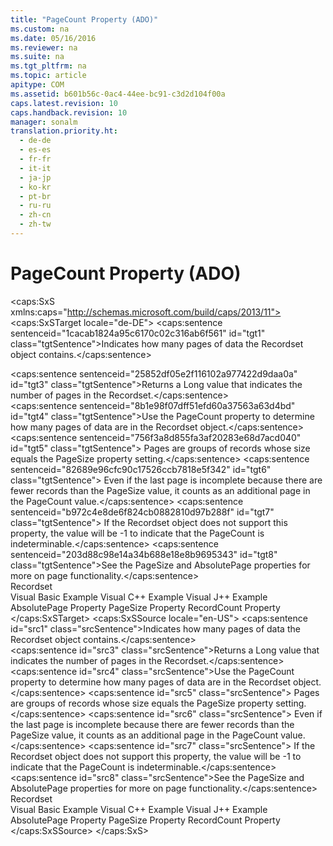 ```yaml
---
title: "PageCount Property (ADO)"
ms.custom: na
ms.date: 05/16/2016
ms.reviewer: na
ms.suite: na
ms.tgt_pltfrm: na
ms.topic: article
apitype: COM
ms.assetid: b601b56c-0ac4-44ee-bc91-c3d2d104f00a
caps.latest.revision: 10
caps.handback.revision: 10
manager: sonalm
translation.priority.ht: 
  - de-de
  - es-es
  - fr-fr
  - it-it
  - ja-jp
  - ko-kr
  - pt-br
  - ru-ru
  - zh-cn
  - zh-tw
---
```

# PageCount Property (ADO)
<?xml version="1.0" encoding="utf-8"?>
<caps:SxS xmlns:caps="http://schemas.microsoft.com/build/caps/2013/11">
  <caps:SxSTarget locale="de-DE">
    <developerReferenceWithoutSyntaxDocument xsi:schemaLocation="http://ddue.schemas.microsoft.com/authoring/2003/5 http://dduestorage.blob.core.windows.net/ddueschema/developer.xsd" xmlns="http://ddue.schemas.microsoft.com/authoring/2003/5" xmlns:xlink="http://www.w3.org/1999/xlink" xmlns:xsi="http://www.w3.org/2001/XMLSchema-instance">
      <introduction>
        <para>
          <caps:sentence sentenceid="1cacab1824a95c6170c02c316ab6f561" id="tgt1" class="tgtSentence">Indicates how many pages of data the <legacyLink xlink:href="ede1415f-c3df-4cc5-a05b-2576b2b84b60">Recordset</legacyLink> object contains.</caps:sentence>
        </para>
      </introduction>
      <section>
        <title>
          <caps:sentence sentenceid="217e604856b0d798bf936945129e8393" id="tgt2" class="tgtSentence">Return Value</caps:sentence>
        </title>
        <content>
          <para>
            <caps:sentence sentenceid="25852df05e2f116102a977422d9daa0a" id="tgt3" class="tgtSentence">Returns a <languageKeyword>Long</languageKeyword> value that indicates the number of pages in the <legacyBold>Recordset</legacyBold>.</caps:sentence>
          </para>
        </content>
      </section>
      <languageReferenceRemarks>
        <content>
          <para>
            <caps:sentence sentenceid="8b1e98f07dff51efd60a37563a63d4bd" id="tgt4" class="tgtSentence">Use the <legacyBold>PageCount</legacyBold> property to determine how many pages of data are in the <legacyBold>Recordset</legacyBold> object.</caps:sentence>
            <caps:sentence sentenceid="756f3a8d855fa3af20283e68d7acd040" id="tgt5" class="tgtSentence">
              <legacyItalic>Pages</legacyItalic> are groups of records whose size equals the <legacyLink xlink:href="e57930a6-46c4-4a17-a3b6-f79e94d5c9c7">PageSize</legacyLink> property setting.</caps:sentence>
            <caps:sentence sentenceid="82689e96cfc90c17526ccb7818e5f342" id="tgt6" class="tgtSentence"> Even if the last page is incomplete because there are fewer records than the <legacyBold>PageSize</legacyBold> value, it counts as an additional page in the <legacyBold>PageCount</legacyBold> value.</caps:sentence>
            <caps:sentence sentenceid="b972c4e8de6f824cb0882810d97b288f" id="tgt7" class="tgtSentence"> If the <legacyBold>Recordset</legacyBold> object does not support this property, the value will be -1 to indicate that the <legacyBold>PageCount</legacyBold> is indeterminable.</caps:sentence>
          </para>
          <para>
            <caps:sentence sentenceid="203d88c98e14a34b688e18e8b9695343" id="tgt8" class="tgtSentence">See the <legacyBold>PageSize</legacyBold> and <legacyLink xlink:href="ddb58a35-ec3a-423c-a504-3c65e62c23d4">AbsolutePage</legacyLink> properties for more on page functionality.</caps:sentence>
          </para>
        </content>
      </languageReferenceRemarks>
      <section>
        <title>
          <caps:sentence sentenceid="2f342d3be839cc5b67ae0de7d404b8e6" id="tgt9" class="tgtSentence">Applies To</caps:sentence>
        </title>
        <content>
          <para>
            <link xlink:href="ede1415f-c3df-4cc5-a05b-2576b2b84b60">Recordset</link>
          </para>
        </content>
      </section>
      <relatedTopics>
        <link xlink:href="5aaada64-5115-4adc-8668-827348f32566">Visual Basic Example</link>
        <link xlink:href="38ca4e1b-c109-4fba-b590-bdd6994f770e">Visual C++ Example</link>
        <link xlink:href="05f9f20e-0697-46bf-b004-76d7fc2e5d52">Visual J++ Example</link>
        <link xlink:href="ddb58a35-ec3a-423c-a504-3c65e62c23d4">AbsolutePage Property</link>
        <link xlink:href="e57930a6-46c4-4a17-a3b6-f79e94d5c9c7">PageSize Property</link>
        <link xlink:href="834f0121-394a-44d4-ad7d-999b43a6fe63">RecordCount Property</link>
      </relatedTopics>
    </developerReferenceWithoutSyntaxDocument>
  </caps:SxSTarget>
  <caps:SxSSource locale="en-US">
    <developerReferenceWithoutSyntaxDocument xsi:schemaLocation="http://ddue.schemas.microsoft.com/authoring/2003/5 http://dduestorage.blob.core.windows.net/ddueschema/developer.xsd" xmlns="http://ddue.schemas.microsoft.com/authoring/2003/5" xmlns:xlink="http://www.w3.org/1999/xlink" xmlns:xsi="http://www.w3.org/2001/XMLSchema-instance">
      <introduction>
        <para>
          <caps:sentence id="src1" class="srcSentence">Indicates how many pages of data the <legacyLink xlink:href="ede1415f-c3df-4cc5-a05b-2576b2b84b60">Recordset</legacyLink> object contains.</caps:sentence>
        </para>
      </introduction>
      <section>
        <title>
          <caps:sentence id="src2" class="srcSentence">Return Value</caps:sentence>
        </title>
        <content>
          <para>
            <caps:sentence id="src3" class="srcSentence">Returns a <languageKeyword>Long</languageKeyword> value that indicates the number of pages in the <legacyBold>Recordset</legacyBold>.</caps:sentence>
          </para>
        </content>
      </section>
      <languageReferenceRemarks>
        <content>
          <para>
            <caps:sentence id="src4" class="srcSentence">Use the <legacyBold>PageCount</legacyBold> property to determine how many pages of data are in the <legacyBold>Recordset</legacyBold> object.</caps:sentence>
            <caps:sentence id="src5" class="srcSentence">
              <legacyItalic>Pages</legacyItalic> are groups of records whose size equals the <legacyLink xlink:href="e57930a6-46c4-4a17-a3b6-f79e94d5c9c7">PageSize</legacyLink> property setting.</caps:sentence>
            <caps:sentence id="src6" class="srcSentence"> Even if the last page is incomplete because there are fewer records than the <legacyBold>PageSize</legacyBold> value, it counts as an additional page in the <legacyBold>PageCount</legacyBold> value.</caps:sentence>
            <caps:sentence id="src7" class="srcSentence"> If the <legacyBold>Recordset</legacyBold> object does not support this property, the value will be -1 to indicate that the <legacyBold>PageCount</legacyBold> is indeterminable.</caps:sentence>
          </para>
          <para>
            <caps:sentence id="src8" class="srcSentence">See the <legacyBold>PageSize</legacyBold> and <legacyLink xlink:href="ddb58a35-ec3a-423c-a504-3c65e62c23d4">AbsolutePage</legacyLink> properties for more on page functionality.</caps:sentence>
          </para>
        </content>
      </languageReferenceRemarks>
      <section>
        <title>
          <caps:sentence id="src9" class="srcSentence">Applies To</caps:sentence>
        </title>
        <content>
          <para>
            <link xlink:href="ede1415f-c3df-4cc5-a05b-2576b2b84b60">Recordset</link>
          </para>
        </content>
      </section>
      <relatedTopics>
        <link xlink:href="5aaada64-5115-4adc-8668-827348f32566">Visual Basic Example</link>
        <link xlink:href="38ca4e1b-c109-4fba-b590-bdd6994f770e">Visual C++ Example</link>
        <link xlink:href="05f9f20e-0697-46bf-b004-76d7fc2e5d52">Visual J++ Example</link>
        <link xlink:href="ddb58a35-ec3a-423c-a504-3c65e62c23d4">AbsolutePage Property</link>
        <link xlink:href="e57930a6-46c4-4a17-a3b6-f79e94d5c9c7">PageSize Property</link>
        <link xlink:href="834f0121-394a-44d4-ad7d-999b43a6fe63">RecordCount Property</link>
      </relatedTopics>
    </developerReferenceWithoutSyntaxDocument>
  </caps:SxSSource>
</caps:SxS>